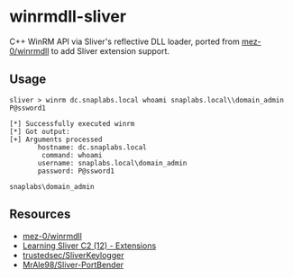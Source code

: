 # winrmdll-sliver

C++ WinRM API via Sliver's reflective DLL loader, ported from [mez-0/winrmdll](https://github.com/mez-0/winrmdll) to add Sliver extension support.

## Usage

```
sliver > winrm dc.snaplabs.local whoami snaplabs.local\\domain_admin P@ssword1

[*] Successfully executed winrm
[*] Got output:
[+] Arguments processed
       hostname: dc.snaplabs.local
        command: whoami
       username: snaplabs.local\domain_admin
       password: P@ssword1

snaplabs\domain_admin
```

## Resources
* [mez-0/winrmdll](https://github.com/mez-0/winrmdll)
* [Learning Sliver C2 (12) - Extensions](https://dominicbreuker.com/post/learning_sliver_c2_12_extensions/)
* [trustedsec/SliverKeylogger](https://github.com/trustedsec/SliverKeylogger)
* [MrAle98/Sliver-PortBender](https://github.com/MrAle98/Sliver-PortBender)
